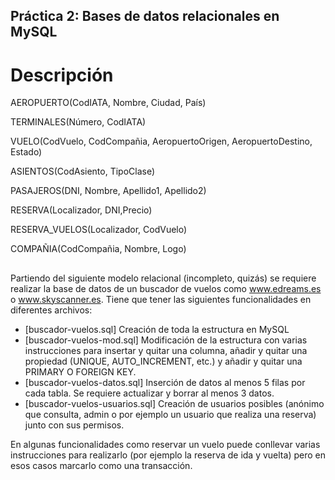 ﻿## Práctica 2: Bases de datos relacionales en MySQL

# Descripción

AEROPUERTO(CodIATA, Nombre, Ciudad, País)

TERMINALES(Número, CodIATA)

VUELO(CodVuelo, CodCompañia, AeropuertoOrigen, AeropuertoDestino, Estado)

ASIENTOS(CodAsiento, TipoClase)  

PASAJEROS(DNI, Nombre, Apellido1, Apellido2)

RESERVA(Localizador, DNI,‎Precio)

RESERVA_VUELOS(Localizador, CodVuelo)

COMPAÑIA(CodCompañia, Nombre, Logo)

  ##

Partiendo del siguiente modelo relacional (incompleto, quizás) se requiere realizar la base de datos de un buscador de vuelos como www.edreams.es o www.skyscanner.es. Tiene que tener las siguientes funcionalidades en diferentes archivos:

-   \[buscador-vuelos.sql\] Creación de toda la estructura en MySQL
-   \[buscador-vuelos-mod.sql\] Modificación de la estructura con varias instrucciones para insertar y quitar una columna, añadir y quitar una propiedad (UNIQUE, AUTO_INCREMENT, etc.) y añadir y quitar una PRIMARY O FOREIGN KEY.
-   \[buscador-vuelos-datos.sql\] Inserción de datos al menos 5 filas por cada tabla. Se requiere actualizar y borrar al menos 3 datos.
-   \[buscador-vuelos-usuarios.sql\] Creación de usuarios posibles (anónimo que consulta, admin o por ejemplo un usuario que realiza una reserva) junto con sus permisos.

En algunas funcionalidades como reservar un vuelo puede conllevar varias instrucciones para realizarlo (por ejemplo la reserva de ida y vuelta) pero en esos casos marcarlo como una transacción.


